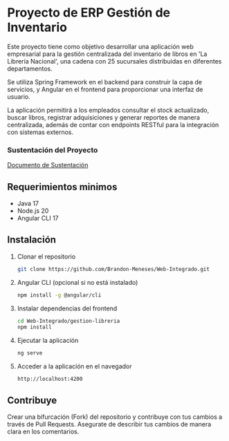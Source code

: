 # Proyecto de ERP Gestión de Inventario

Este proyecto tiene como objetivo desarrollar una aplicación web empresarial para la gestión centralizada del inventario de libros en 'La Librería Nacional', una cadena con 25 sucursales distribuidas en diferentes departamentos.

Se utiliza Spring Framework en el backend para construir la capa de servicios, y Angular en el frontend para proporcionar una interfaz de usuario. 

La aplicación permitirá a los empleados consultar el stock actualizado, buscar libros, registrar adquisiciones y generar reportes de manera centralizada, además de contar con endpoints RESTful para la integración con sistemas externos.

### Sustentación del Proyecto

[Documento de Sustentación](#)

## Requerimientos minimos

- Java 17
- Node.js 20
- Angular CLI 17

## Instalación

1. Clonar el repositorio
    ```bash
    git clone https://github.com/Brandon-Meneses/Web-Integrado.git
    ```
2. Angular CLI (opcional si no está instalado)
    ```bash
    npm install -g @angular/cli
    ```
3. Instalar dependencias del frontend
    ```bash
    cd Web-Integrado/gestion-libreria
    npm install
    ```
4. Ejecutar la aplicación
    ```bash
    ng serve
    ```
5. Acceder a la aplicación en el navegador
    ```
    http://localhost:4200
    ```

## Contribuye

Crear una bifurcación (Fork) del repositorio y contribuye con tus cambios a través de Pull Requests. Asegurate de describir tus cambios de manera clara en los comentarios.